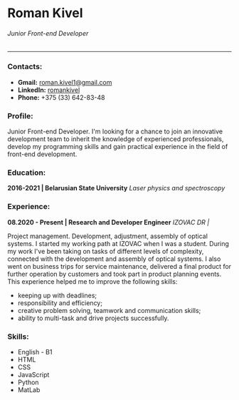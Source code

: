 # __Roman Kivel__
###### _Junior Front-end Developer_
---
### Contacts:
+ __Gmail:__ roman.kivel1@gmail.com
+ __LinkedIn:__ [romankivel](https://www.linkedin.com/in/romankivel/)
+ __Phone:__ +375 (33) 642-83-48

### Profile:
Junior Front-end Developer.
I'm looking for a chance to join an innovative development team to inherit the knowledge of experienced professionals, develop my programming skills and gain practical experience in the field of front-end development.


### Education:
__2016-2021 | Belarusian State University__
_Laser physics and spectroscopy_

### Experience:
__08.2020 - Present | Research and Developer Engineer__
_IZOVAC DR |_

Project management. Development, adjustment, assembly of optical systems.
I started my working path at IZOVAC when I was a student. During my work I've been taking on tasks of different levels of complexity, connected with the development and assembly of optical systems. I also went on business trips for service maintenance, delivered a final product for further operation by customers and took part in product planning events. This experience helped me to improve the following skills:
+ keeping up with deadlines;
+ responsibility and efficiency;
+ creative problem solving, teamwork and communication skills;
+ ability to multi-task and drive projects successfully.

### Skills:
* English - B1
* HTML
* CSS
* JavaScript
* Python
* MatLab


